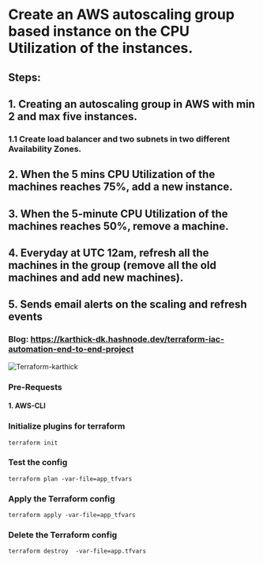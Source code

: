 # Create an AWS autoscaling group based instance on the CPU Utilization  of the instances. 

## Steps: 
## 1. Creating an autoscaling group in AWS with min 2 and max five instances. 

### 1.1 Create load balancer and two subnets in two different Availability Zones.

## 2. When the 5 mins CPU Utilization of the machines reaches 75%, add a new instance.

## 3. When the 5-minute CPU Utilization of the machines reaches 50%, remove a machine.

## 4. Everyday at UTC 12am, refresh all the machines in the group (remove all the old machines and add new machines).

## 5. Sends email alerts on the scaling and refresh events
### Blog: https://karthick-dk.hashnode.dev/terraform-iac-automation-end-to-end-project

![Terraform-karthick](https://github.com/karthick-dkk/Terraform/assets/128692563/675fef15-5710-4952-8056-d61b28e659c4)


### Pre-Requests
#### 1. AWS-CLI

### Initialize plugins for terraform 
```
terraform init
```
### Test the config
```
terraform plan -var-file=app_tfvars
```

### Apply the Terraform  config
```
terraform apply -var-file=app_tfvars
```
### Delete the Terraform config
```
terraform destroy  -var-file=app.tfvars
```
